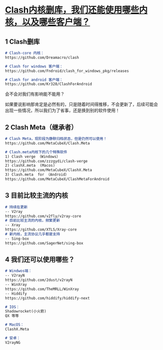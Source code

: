 # [Clash内核删库，我们还能使用哪些内核，以及哪些客户端？](https://www.youtube.com/watch?v=3c2FksmsTTU&list=PL5S7K8zxBOeJZcTwQ5P-BgBbtJMPw3zZj&index=2)

## 1 Clash删库

```markdown
# Clash-core 内核：
https://github.com/Dreamacro/clash

# Clash for windows 客户端：
https://github.com/Fndroid/clash_for_windows_pkg/releases

# Clash for android 客户端：
https://github.com/Kr328/ClashForAndroid
```

会不会对我们有影响能不能用？

如果要说影响那肯定是必然有的，只是随着时间得推移，不会更新了，后续可能会出现一些情况，所以我们为了省事，还是换到别的软件使用！

## 2 Clash Meta（继承者）

```markdown
# Clash Meta，现阶段为静默归档状态，但是仍然可以使用！
https://github.com/MetaCubeX/Clash.Meta

# Clash.meta内核下的几个特殊软件
1) Clash verge （Windows）
https://github.com/zzzgydi/clash-verge
2) clashX.meta  (Macos)
https://github.com/MetaCubeX/ClashX.Meta
3) Clash.meta  for （Android）
https://github.com/MetaCubeX/ClashMetaForAndroid
```

## 3 目前比较主流的内核

```markdown
# 持续在更新
-- V2ray
https://github.com/v2fly/v2ray-core
# 目前比较主流的内核，频繁更新
-- Xray
https://github.com/XTLS/Xray-core
# 新内核，主流协议几乎都是支持
-- Sing-box
https://github.com/SagerNet/sing-box
```

## 4 我们还可以使用哪些？

```markdown
# Windwos端：
-- V2rayN
https://github.com/2dust/v2rayN
-- WinXray
https://github.com/TheMRLL/WinXray
-- Hiddify
https://github.com/hiddify/hiddify-next

# IOS：
Shadowrocket(小火箭)
QX 等等

# MacOS：
ClashX.Meta

# 安卓：
V2rayNG
```

